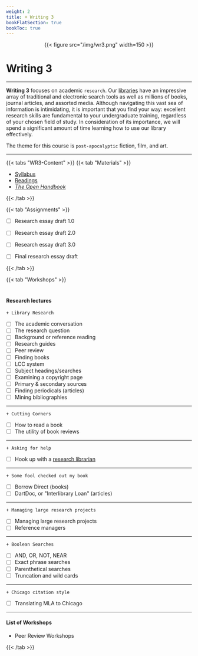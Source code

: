 ```yaml
---
weight: 2
title: + Writing 3
bookFlatSection: true
bookToc: true
---
```



<div style="text-align:center">{{< figure src="/img/wr3.png" width=150 >}}</div>



# Writing 3

---

**Writing 3** focuses on academic `research`. Our [libraries](https://library.dartmouth.edu) have an impressive array of traditional and electronic search tools as well as millions of books, journal articles, and assorted media. Although navigating this vast sea of information is intimidating, it is important that you find your way: excellent research skills are fundamental to your undergraduate training, regardless of your chosen field of study. In consideration of its importance, we will spend a significant amount of time learning how to use our library effectively. 

The theme for this course is `post-apocalyptic` fiction, film, and art.

---

{{< tabs "WR3-Content" >}}
{{< tab "Materials" >}} 


- [Syllabus](/docs/2020W.pdf)
- [Readings](https://canvas.dartmouth.edu)
- [*The Open Handbook*](/resources/open-handbook/)

 {{< /tab >}}

{{< tab "Assignments" >}} 


- [ ] Research essay draft 1.0
- [ ] Research essay draft 2.0
- [ ] Research essay draft 3.0
- [ ] Final research essay draft


{{< /tab >}}

{{< tab "Workshops" >}} 

#

#### Research lectures


`+ Library Research`

- [ ]	The academic conversation
- [ ]   The research question
- [ ]  	Background or reference reading
- [ ]  	Research guides
- [ ]  	Peer review
- [ ]  	Finding books
- [ ]  	LCC system
- [ ]  	Subject headings/searches
- [ ]   Examining a copyright page
- [ ] 	Primary & secondary sources
- [ ]  	Finding periodicals (articles)
- [ ]   Mining bibliographies

---

`+ Cutting Corners`

- [ ]  	How to read a book
- [ ]  	The utility of book reviews

---

`+ Asking for help`

- [ ]  	Hook up with a [research librarian](https://researchguides.dartmouth.edu/subjectlibrarians) 

---

`+ Some fool checked out my book`

- [ ]  	Borrow Direct (books)
- [ ]  	DartDoc, or "Interlibrary Loan" (articles)

---

`+ Managing large research projects`

- [ ] Managing large research projects
- [ ] Reference managers

---

`+ Boolean Searches`

- [ ] AND, OR, NOT, NEAR 
- [ ] Exact phrase searches
- [ ] Parenthetical searches
- [ ] Truncation and wild cards

---

`+ Chicago citation style`

- [ ] Translating MLA to Chicago



---

#### List of Workshops

- Peer Review Workshops


{{< /tab >}}








